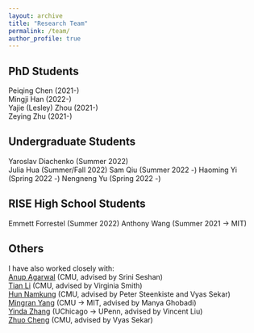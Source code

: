 ```yaml
---
layout: archive
title: "Research Team"
permalink: /team/
author_profile: true
---
```

PhD Students
---
Peiqing Chen (2021-)  
Mingji Han  (2022-)  
Yajie (Lesley) Zhou (2021-)    
Zeying Zhu (2021-)  

Undergraduate Students
---
Yaroslav Diachenko (Summer 2022)  
Julia Hua (Summer/Fall 2022)
Sam Qiu  (Summer 2022 -)
Haoming Yi  (Spring 2022 -)
Nengneng Yu  (Spring 2022 -)

RISE High School Students
---
Emmett Forrestel (Summer 2022)
Anthony Wang (Summer 2021 -> MIT)  

Others
---
I have also worked closely with:   
[Anup Agarwal](https://108anup.github.io/) (CMU, advised by Srini Seshan)   
[Tian Li](https://www.cs.cmu.edu/~litian/) (CMU, advised by Virginia Smith)   
[Hun Namkung](https://hnamkung.github.io/) (CMU, advised by Peter Steenkiste and Vyas Sekar)   
[Mingran Yang](https://mingrany.github.io/) (CMU -> MIT, advised by Manya Ghobadi)    
[Yinda Zhang](https://yindazhang.github.io/) (UChicago -> UPenn, advised by Vincent Liu)    
[Zhuo Cheng]() (CMU, advised by Vyas Sekar)
